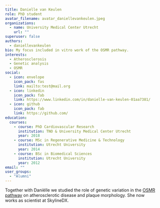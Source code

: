 ```yaml
---
title: Danielle van Keulen
role: PhD student
avatar_filename: avatar_daniellevankeulen.jpeg
organizations:
  - name: University Medical Center Utrecht
    url: ""
superuser: false
authors:
  - daniellevankeulen
bio: My focus included in vitro work of the OSMR pathway.
interests:
  - Atherosclerosis
  - Genetic analysis
  - OSMR
social:
  - icon: envelope
    icon_pack: fas
    link: mailto:test@mail.org
  - icon: linkedin
    icon_pack: fab
    link: https://www.linkedin.com/in/danielle-van-keulen-01aa7381/
  - icon: github
    icon_pack: fab
    link: https://github.com/
education:
  courses:
    - course: PhD Cardiovascular Research
      institution: TNO & University Medical Center Utrecht
      year: 2018
    - course: MSc in Regenerative Medicine & Technology
      institution: Utrecht University
      year: 2014
    - course: BSc in Biomedical Sciences
      institution: Utrecht University
      year: 2012
email: ""
user_groups:
  - "Alumni"
---
```

Together with Daniëlle we studied the role of genetic variation in the [OSMR pathway](https://doi.org/10.3389/fcvm.2021.658915) on atherosclerotic disease and plaque morphology. She now works as scientist at SkylineDX.
